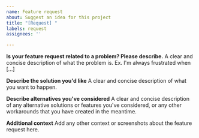```yaml
---
name: Feature request
about: Suggest an idea for this project
title: "[Request] "
labels: request
assignees: ''

---
```


**Is your feature request related to a problem? Please describe.**
A clear and concise description of what the problem is. Ex. I'm always frustrated when [...]

**Describe the solution you'd like**
A clear and concise description of what you want to happen.

**Describe alternatives you've considered**
A clear and concise description of any alternative solutions or features you've considered, or any other workarounds that you have created in the meantime.

**Additional context**
Add any other context or screenshots about the feature request here.

